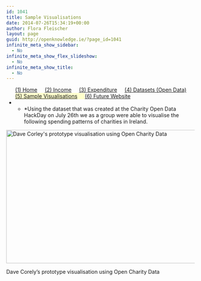 ```yaml
---
id: 1041
title: Sample Visualisations
date: 2014-07-26T15:34:19+00:00
author: Flora Fleischer
layout: page
guid: http://openknowledge.ie/?page_id=1041
infinite_meta_show_sidebar:
  - No
infinite_meta_show_flex_slideshow:
  - No
infinite_meta_show_title:
  - No
---
```

<ul id="menu">
  <li style="float: left; display: inline; padding-right: 20px;">
    <a href="chy-04">(1) Home</a>
  </li>
  <li style="float: left; display: inline; padding-right: 20px;">
    <a href="chy-12-2">(2) Income</a>
  </li>
  <li style="float: left; display: inline; padding-right: 20px;">
    <a href="chy-15">(3) Expenditure</a>
  </li>
  <li style="float: left; display: inline; padding-right: 20px;">
    <a href="chy-10-datasets">(4) Datasets (Open Data)</a>
  </li>
  <li style="float: left; display: inline; padding-right: 20px; background-color: #ffffcc;">
    <a href="sample-visualisations">(5) Sample Visualisations</a>
  </li>
  <li style="float: left; display: inline; padding-right: 20px;">
    <a href="chy-12">(6) Future Website</a>
  </li>
</ul>

* * *Using the dataset that was created at the Charity Open Data HackDay on July 26th we as a group were able to visualise the following spending patterns of charities in Ireland.</p> <figure id="attachment_1044" style="width: 669px" class="wp-caption aligncenter">

[<img class="wp-image-1044 size-full" src="/wp-content/uploads/2014/07/Dave-Corely-Irish-Charity-Data-Visualisation-26-7-2014.png" alt="Dave Corley's prototype visualisation using Open Charity Data" width="669" height="357" srcset="wp-content/uploads/2014/07/Dave-Corely-Irish-Charity-Data-Visualisation-26-7-2014.png 669w, https://openknowledge.ie/wp-content/uploads/2014/07/Dave-Corely-Irish-Charity-Data-Visualisation-26-7-2014-300x160.png 300w" sizes="(max-width: 669px) 100vw, 669px" />](http://openknowledge.ie/wp-content/uploads/2014/07/Dave-Corely-Irish-Charity-Data-Visualisation-26-7-2014.png)
  
<figcaption class="wp-caption-text">Dave Corely&#8217;s prototype visualisation using Open Charity Data</figcaption> </figure>